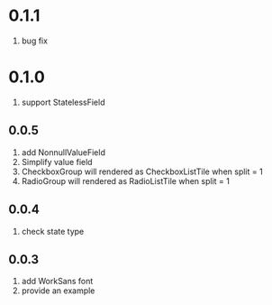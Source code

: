 # 0.1.1

1. bug fix

# 0.1.0

1. support StatelessField

## 0.0.5

1. add NonnullValueField
2. Simplify value field
3. CheckboxGroup will rendered as CheckboxListTile when split = 1
4. RadioGroup will rendered as RadioListTile when split = 1

## 0.0.4 

1. check state type

## 0.0.3

1. add WorkSans font
2. provide an example